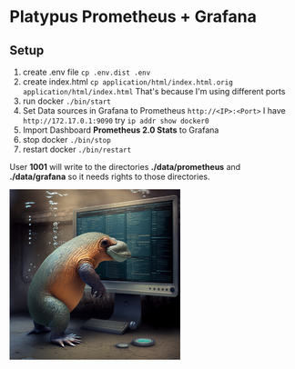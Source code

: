 # Platypus Prometheus + Grafana

## Setup

1) create .env file ```cp .env.dist .env```
2) create index.html ```cp application/html/index.html.orig application/html/index.html``` That's because I'm using different ports
3) run docker ```./bin/start```
4) Set Data sources in Grafana to Prometheus ```http://<IP>:<Port>``` I have ```http://172.17.0.1:9090``` try ```ip addr show docker0```
5) Import Dashboard **Prometheus 2.0 Stats** to Grafana
6) stop docker ```./bin/stop```
7) restart docker ```./bin/restart```

User **1001** will write to the directories **./data/prometheus** and **./data/grafana**  so it needs rights to those directories.

<p>
<img src="https://github.com/lhsradek/platypus-prometheus/blob/main/png/Platypus_as_computer_metrics_watcher_by_Prometheus.png" width="300px" height="300px"/>
</p>
